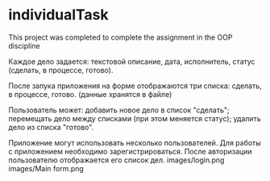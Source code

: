 # individualTask
This project was completed to complete the assignment in the OOP discipline

Каждое дело задается:
текстовой описание, дата, исполнитель, статус (сделать, в процессе, готово).

После запука приложения на форме отображаются три списка: 
сделать,
в процессе,
готово.
(данные хранятся в файле)

Пользователь может:
добавить новое дело в список "сделать";
перемещать дело между списками (при этом меняется статус);
удалить дело из списка "готово".

Приложение могут использовать несколько пользователей. Для работы с приложением необходимо зарегистрироваться. После авторизации пользователю отображается его список дел.
images/login.png
images/Main form.png

